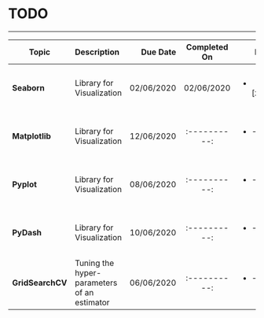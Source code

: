 # TODO
---------------

| Topic | Description | Due Date | Completed On |	M | S |
| -------------- | :--------- | ----------: | :----------: | ----------: | :----------: |
| <B>Seaborn</B> | Library for Visualization | 02/06/2020 | 02/06/2020 | <ul><li>- [x] </li></ul>  | <ul><li>- [ ] </li></ul>  |
| <B>Matplotlib</B> | Library for Visualization | 12/06/2020 | :----------: | <ul><li>- [ ] </li></ul>  | <ul><li>- [ ] </li></ul>  |
| <B>Pyplot</B> | Library for Visualization | 08/06/2020 | :----------: | <ul><li>- [ ] </li></ul>  | <ul><li>- [ ] </li></ul>  |
| <B>PyDash</B> | Library for Visualization | 10/06/2020 | :----------: | <ul><li>- [ ] </li></ul>  | <ul><li>- [ ] </li></ul>  |
| <B>GridSearchCV</B> | Tuning the hyper-parameters of an estimator | 06/06/2020 | :----------: | <ul><li>- [ ] </li></ul>  | <ul><li>- [ ] </li></ul>  |



